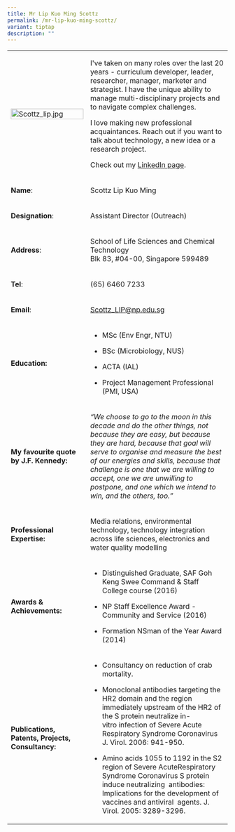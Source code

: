 ```yaml
---
title: Mr Lip Kuo Ming Scottz
permalink: /mr-lip-kuo-ming-scottz/
variant: tiptap
description: ""
---
```

<table>
<tbody>
<tr>
<td rowspan="1" colspan="1">
<div class="isomer-image-wrapper">
<img style="width: 100%" height="auto" width="100%" alt="Scottz_lip.jpg" src="https://graduation.np.edu.sg/staffdirectory/lsct/PublishingImages/Scottz_lip.jpg">
</div>
</td>
<td rowspan="1" colspan="1">
<p>I've taken on many roles&nbsp;over the&nbsp;last&nbsp;20 years - curriculum
developer, leader, researcher, manager, marketer and strategist. I have
the unique ability to manage multi-disciplinary projects and to navigate
complex challenges.</p>
<p>I love making new professional acquaintances. Reach out if you want to
talk about technology, a new idea or a research project.</p>
<p>Check out my <a href="https://sg.linkedin.com/in/scottzlip" rel="noopener noreferrer nofollow" target="_blank">LinkedIn page</a>.</p>
</td>
</tr>
<tr>
<td rowspan="1" colspan="1">
<p><strong>Name</strong>:&nbsp;&nbsp;&nbsp;&nbsp;&nbsp;&nbsp;&nbsp;&nbsp;&nbsp;&nbsp;&nbsp;&nbsp;&nbsp;&nbsp;&nbsp;&nbsp;&nbsp;&nbsp;&nbsp;&nbsp;&nbsp;&nbsp;&nbsp;&nbsp;&nbsp;</p>
</td>
<td rowspan="1" colspan="1">
<p>​Scottz Lip Kuo Ming​</p>
</td>
</tr>
<tr>
<td rowspan="1" colspan="1">
<p>​<strong>Designation</strong>:</p>
</td>
<td rowspan="1" colspan="1">
<p>​Assistant Director (Outreach)</p>
</td>
</tr>
<tr>
<td rowspan="1" colspan="1">
<p><strong>Address</strong>: ​</p>
</td>
<td rowspan="1" colspan="1">
<p>School of Life Sciences and Chemical Technology
<br>Blk 83, #04-00, Singapore 599489​</p>
</td>
</tr>
<tr>
<td rowspan="1" colspan="1">
<p><strong>Tel</strong>: &nbsp;&nbsp;&nbsp; ​</p>
</td>
<td rowspan="1" colspan="1">
<p>(65) 6460 7233</p>
</td>
</tr>
<tr>
<td rowspan="1" colspan="1">
<p><strong>Email</strong>: ​</p>
</td>
<td rowspan="1" colspan="1">
<p><a href="mailto:Scottz_LIP@np.edu.sg" rel="noopener noreferrer nofollow" target="_blank">Scottz_LIP@np.edu.sg</a>
</p>
</td>
</tr>
<tr>
<td rowspan="1" colspan="1">
<p><strong>Education:</strong>
</p>
</td>
<td rowspan="1" colspan="1">
<ul data-tight="true" class="tight">
<li>
<p>MSc (Env Engr, NTU)</p>
</li>
<li>
<p>BSc (Microbiology, NUS)</p>
</li>
<li>
<p>​ACTA (IAL)</p>
</li>
<li>
<p>Project Management Professional&nbsp;&nbsp; (PMI, USA)​</p>
</li>
</ul>
</td>
</tr>
<tr>
<td rowspan="1" colspan="1">
<p><strong>My favourite quote by J.F. Kennedy:</strong>
</p>
</td>
<td rowspan="1" colspan="1">
<p><em>“We choose to go to the moon in this decade and do the other things, not because they are easy, but because they are hard, because that goal will serve to organise and measure the best of our energies and skills, because that challenge is one that we are willing to accept, one we are unwilling to postpone, and one which we intend to win, and the others, too.”</em>
</p>
</td>
</tr>
<tr>
<td rowspan="1" colspan="1">
<p><strong>Professional Expertise​:</strong>
</p>
</td>
<td rowspan="1" colspan="1">
<p>Media relations, environmental technology, technology integration across
life sciences, electronics and water quality modelling</p>
</td>
</tr>
<tr>
<td rowspan="1" colspan="1">
<p><strong>Awards &amp; Achievements​:</strong>
</p>
</td>
<td rowspan="1" colspan="1">
<ul data-tight="true" class="tight">
<li>
<p>​Distinguished Graduate, SAF Goh Keng Swee Command &amp; Staff College
course (2016)</p>
</li>
<li>
<p>NP Staff Excellence Award - Community and Service (2016)</p>
</li>
<li>
<p>​​Formation NSman of the Year Award (2014)​</p>
</li>
</ul>
</td>
</tr>
<tr>
<td rowspan="1" colspan="1">
<p><strong>Publications, Patents, Projects, Consultancy:</strong>
</p>
</td>
<td rowspan="1" colspan="1">
<ul data-tight="true" class="tight">
<li>
<p>Consultancy on reduction of crab mortality.</p>
</li>
<li>
<p>Monoclonal antibodies targeting the HR2 domain and the&nbsp;region immediately
upstream of the HR2 of the S protein&nbsp;neutralize in-vitro&nbsp;infection
of Severe Acute Respiratory&nbsp;Syndrome Coronavirus J. Virol. 2006: 941-950.</p>
</li>
<li>
<p>Amino acids 1055 to 1192 in the S2 region of Severe AcuteRespiratory Syndrome
Coronavirus S protein induce neutralizing&nbsp; antibodies: Implications
for the development of vaccines and antiviral&nbsp; agents. J. Virol. 2005:
3289-3296.</p>
</li>
</ul>
</td>
</tr>
</tbody>
</table>
<p></p>